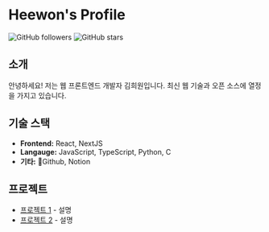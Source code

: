 # Heewon's Profile

![GitHub followers](https://img.shields.io/github/followers/heewon1104?style=social)
![GitHub stars](https://img.shields.io/github/stars/heewon1104?style=social)

## 소개
안녕하세요! 저는 웹 프론트엔드 개발자 김희원입니다. 최신 웹 기술과 오픈 소스에 열정을 가지고 있습니다.

## 기술 스택
- **Frontend:** React, NextJS
- **Langauge:** JavaScript, TypeScript, Python, C
- **기타:** Github, Notion

## 프로젝트
- [프로젝트 1](https://github.com/johndoe/project1) - 설명
- [프로젝트 2](https://github.com/johndoe/project2) - 설명
